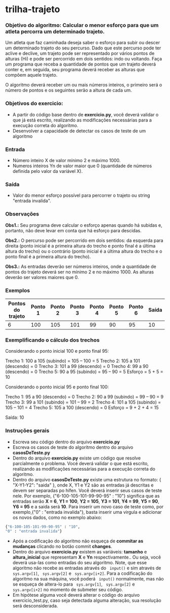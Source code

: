 # trilha-trajeto
### Objetivo do algoritmo: Calcular o menor esforço para que um atleta percorra um determinado trajeto. 
Um atleta que faz caminhada deseja saber o esforço para subir ou descer um determinado trajeto do seu percurso. Dado que este percurso pode ter aclive e declive, um trajeto pode ser representado por vários pontos de alturas (Hi) e pode ser percorrido em dois sentidos: indo ou voltando. Faça um programa que receba a quantidade de pontos que um trajeto deverá conter e, em seguida, seu programa deverá receber as alturas que compõem aquele trajeto.

O algoritmo deverá receber um ou mais números inteiros, o primeiro será o número de pontos e os seguintes serão a altura de cada um. 

### Objetivos do exercicio:
- A partir do código base dentro de **exercicio.py**, você deverá validar o que já está escrito, realizando as modificações necessárias para a execução correta do algoritmo.
- Desenvolver a capacidade de detectar os casos de teste de um algoritmo

### Entrada
- Número inteiro X de valor mínimo 2 e máximo 1000.
- Numeros inteiros Yn de valor maior que 0 (quantidade de números definida pelo valor da variável X). 

### Saída
- Valor do menor esforço possível para percorrer o trajeto ou string "entrada invalida".

### Observações
**Obs1.:** Seu programa deve calcular o esforço apenas quando há subidas e, portanto, não deve levar em conta que há esforço para descidas. 

**Obs2.:** O percurso pode ser percorrido em dois sentidos: da esquerda para direita (ponto inicial é a primeira altura do trecho e ponto final é a última altura do trecho) ou o contrário (ponto inicial é a última altura do trecho e o ponto final é a primeira altura do trecho).

**Obs3.:** As entradas deverão ser números inteiros, onde a quantidade de pontos do trajeto deverá ser no mínimo 2 e no máximo 1000.  As alturas deverão ser valores maiores que 0.

### Exemplos
| Pontos do trajeto | Ponto 1 | Ponto 2 | Ponto 3 | Ponto 4 | Ponto 5 | Ponto 6 | Saída |
| ------ | ------ | ------ | ------ | ------ | ------ | ------ | ------ |
| 6 | 100 | 105 | 101 | 99 | 90 | 95 | 10 |

### Exemplificando o cálculo dos trechos

Considerando o ponto inicial 100 e ponto final 95:

Trecho 1: 100 a 105 (subindo) = 105 – 100 = 5
Trecho 2: 105 a 101 (descendo) = 0
Trecho 3: 101 a 99 (descendo) = 0
Trecho 4: 99 a 90 (descendo) = 0
Trecho 5: 90 a 95 (subindo) = 95 – 90 = 5
Esforço = 5 + 5 = 10

Considerando o ponto inicial 95 e ponto final 100:

Trecho 1: 95 a 90 (descendo) = 0
Trecho 2: 90 a 99 (subindo) = 99 – 90 = 9
Trecho 3: 99 a 101 (subindo) = 101 – 99 = 2
Trecho 4: 101 a 105 (subindo) = 105 – 101 = 4
Trecho 5: 105 a 100 (descendo) = 0
Esforço = 9 + 2 + 4 = 15

Saída: 10

### Instruções gerais
- Escreva seu código dentro do arquivo **exercicio.py**
- Escreva os casos de teste do algoritmo dentro do arquivo **casosDeTeste.py**
- Dentro do arquivo **exercicio.py** existe um código que resolve parcialmente o problema. Vocé deverá validar o que está escrito, realizando as modificações necessárias para a execução correta do algoritmo.
- Dentro do arquivo **casosDeTeste.py** existe uma estrutura no formato: { "X-Y1-Y2": "saida" }, onde X, Y1 e Y2 são as entradas já descritas e devem ser separadas po hífen. Você deverá inserir seus casos de teste nele. Por exemplo, {"6-100-105-101-99-90-95" : "10"} significa que as entradas serão **X = 6**, **Y1 = 100**, **Y2 = 105**, **Y3 = 101**, **Y4 = 99**, **Y5 = 90**, **Y6 = 95** e a saida será **10**. Para inserir um novo caso de teste como, por exemplo,{"0" : "entrada invalida"}, basta inserir uma virgula e adicionar os novos dados, como no exemplo abaixo:
```sh
{"6-100-105-101-99-90-95" : "10",
"0" : "entrada invalida"}
```
- Após a codificação do algoritmo não esqueça de **commitar as mudanças** clicando no botão commit **changes**.
- Dentro do arquivo **exercicio.py** existem as variáveis: **tamanho** e **altura_inicial** que representam **X** e **Yn** respectivamente.. Ou seja, você deverá usa-las como entradas do seu algoritmo. Note, que esse algoritmo não recebe as entradas através do ``` input()``` e sim através de ``` sys.argv[1]```, ``` sys.argv[2]``` e ``` sys.argv[i+2]```. Para a codificação do algoritmo na sua máquina, você poderá ``` input()``` normalmente, mas não se esqueça de altera-lo para ``` sys.argv[1]```, ``` sys.argv[2]``` e ``` sys.argv[i+2]``` no momento de submeter seu código.
- Em hipótese alguma você deverá alterar o código do arquivo exercicio_test.py, caso seja detectada alguma alteração, sua resolução será desconsiderada.

